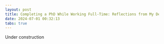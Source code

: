 ```yaml
---
layout: post
title: Completing a PhD While Working Full-Time: Reflections from My Defense
date: 2024-07-01 00:32:13
tabs: true
---
```


Under construction
